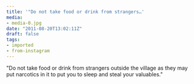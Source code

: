 ```yaml
---
title: '"Do not take food or drink from strangers…'
media:
- media-0.jpg
date: "2011-08-20T13:02:11Z"
draft: false
tags:
- imported
- from-instagram
---
```

"Do not take food or drink from strangers outside the village as they may put narcotics in it to put you to sleep and steal your valuables."
